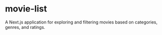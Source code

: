 # movie-list
A Next.js application for exploring and filtering movies based on categories, genres, and ratings.
